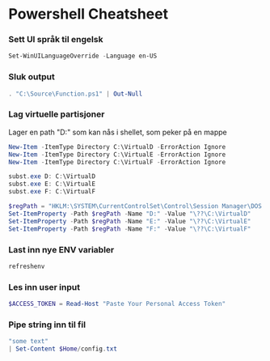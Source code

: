 # Powershell Cheatsheet

### Sett UI språk til engelsk
```powershell
Set-WinUILanguageOverride -Language en-US
```

### Sluk output
```powershell
. "C:\Source\Function.ps1" | Out-Null
```

### Lag virtuelle partisjoner
Lager en path "D:\" som kan nås i shellet, som peker på en mappe 
```powershell
New-Item -ItemType Directory C:\VirtualD -ErrorAction Ignore
New-Item -ItemType Directory C:\VirtualE -ErrorAction Ignore
New-Item -ItemType Directory C:\VirtualF -ErrorAction Ignore

subst.exe D: C:\VirtualD
subst.exe E: C:\VirtualE
subst.exe F: C:\VirtualF

$regPath = "HKLM:\SYSTEM\CurrentControlSet\Control\Session Manager\DOS Devices"
Set-ItemProperty -Path $regPath -Name "D:" -Value "\??\C:\VirtualD"
Set-ItemProperty -Path $regPath -Name "E:" -Value "\??\C:\VirtualE"
Set-ItemProperty -Path $regPath -Name "F:" -Value "\??\C:\VirtualF"
```

### Last inn nye ENV variabler
```powershell
refreshenv
```

### Les inn user input
```powershell
$ACCESS_TOKEN = Read-Host "Paste Your Personal Access Token"
```

### Pipe string inn til fil
```powershell
"some text"
| Set-Content $Home/config.txt
```
